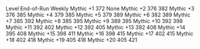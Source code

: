 Level           End-of-Run  Weekly
Mythic +1	    372	        None
Mythic +2	    376	        382
Mythic +3	    376	        385
Mythic +4	    379	        385
Mythic +5	    379	        389
Mythic +6	    382	        389
Mythic +7	    385	        392
Mythic +8	    385	        395
Mythic +9	    389	        395
Mythic +10	    392	        398
Mythic +11	    392	        402
Mythic +12	    392	        405
Mythic +13	    392	        408
Mythic +14	    395	        408
Mythic +15	    398	        411
Mythic +16	    398	        415
Mythic +17	    402	        415
Mythic +18	    402	        418
Mythic +19	    405	        418
Mythic +20	    405	        421